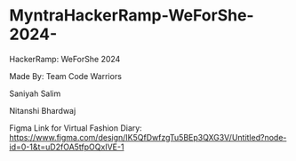 # MyntraHackerRamp-WeForShe-2024-
HackerRamp: WeForShe 2024 

Made By: Team Code Warriors


Saniyah Salim

Nitanshi Bhardwaj


Figma Link for Virtual Fashion Diary:
https://www.figma.com/design/IK5QfDwfzgTu5BEp3QXG3V/Untitled?node-id=0-1&t=uD2fOA5tfpOQxIVE-1
